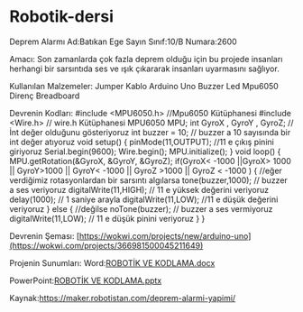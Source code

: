 # Robotik-dersi
Deprem Alarmı
Ad:Batıkan Ege Sayın
Sınıf:10/B
Numara:2600

Amacı:
Son zamanlarda çok fazla deprem olduğu için bu projede insanları herhangi bir sarsıntıda ses ve ışık çıkararak insanları uyarmasını sağlıyor.

Kullanılan Malzemeler:
Jumper Kablo
Arduino Uno
Buzzer
Led
Mpu6050
Direnç
Breadboard

Devrenin Kodları:
#include <MPU6050.h> //Mpu6050 Kütüphanesi
#include <Wire.h> // wire.h Kütüphanesi
MPU6050 MPU;
int GyroX , GyroY , GyroZ; //İnt değer olduğunu gösteriyoruz
int buzzer = 10; // buzzer a 10 sayısında bir int değer atıyoruz
void setup() {
  pinMode(11,OUTPUT);  //11 e çıkış pinini giriyoruz
  Serial.begin(9600);
  Wire.begin();
  MPU.initialize();
}
void loop() {
  MPU.getRotation(&GyroX, &GyroY, &GyroZ); 
  if(GyroX< -1000 ||GyroX> 1000 || GyroY>1000 || GyroY< -1000 || GyroZ >1000 || GyroZ < -1000 ) {  //eğer verdiğimiz rotasyonlardan bir sarsıntı algılarsa
  tone(buzzer,1000); // buzzer a ses veriyoruz
  digitalWrite(11,HIGH); // 11 e yüksek değerini veriyoruz
  delay(1000); // 1 saniye arayla 
  digitalWrite(11,LOW); //11 e düşük değerini veriyoruz
  } else { //değilse
  noTone(buzzer); // buzzer a ses vermiyoruz
  digitalWrite(11,LOW); // 11 e düşük pinini veriyoruz
  }
}



Devrenin Şeması:
[https://wokwi.com/projects/new/arduino-uno](https://wokwi.com/projects/366981500045211649)

Projenin Sunumları:
Word:[ROBOTİK VE KODLAMA.docx](https://github.com/BatikanEge/Robotik-dersi/files/11690855/ROBOTIK.VE.KODLAMA.docx)


PowerPoint:[ROBOTİK VE KODLAMA.pptx](https://github.com/BatikanEge/Robotik-dersi/files/11690851/ROBOTIK.VE.KODLAMA.pptx)

Kaynak:https://maker.robotistan.com/deprem-alarmi-yapimi/
